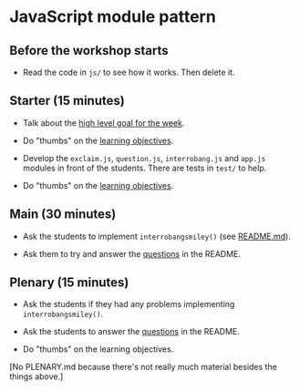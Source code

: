 # JavaScript module pattern

## Before the workshop starts

* Read the code in `js/` to see how it works.  Then delete it.

## Starter (15 minutes)

* Talk about the [high level goal for the week](README.md#high-level-goal-for-the-week).

* Do "thumbs" on the [learning objectives](README.md#learning-objectives).

* Develop the `exclaim.js`, `question.js`, `interrobang.js` and `app.js` modules in front of the students.  There are tests in `test/` to help.

* Do "thumbs" on the [learning objectives](README.md#learning-objectives).

## Main (30 minutes)

* Ask the students to implement `interrobangsmiley()` (see [README.md](README.md#implement-the-module-pattern-30-mins)).

* Ask them to try and answer the [questions](README.md#questions) in the README.

## Plenary (15 minutes)

* Ask the students if they had any problems implementing `interrobangsmiley()`.

* Ask the students to answer the [questions](README.md#questions) in the README.

* Do "thumbs" on the learning objectives.

[No PLENARY.md because there's not really much material besides the things above.]
